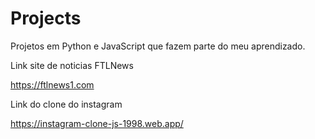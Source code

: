 # Projects
Projetos em Python e JavaScript que fazem parte do meu aprendizado.

Link site de noticias FTLNews


https://ftlnews1.com


Link do clone do instagram 


https://instagram-clone-js-1998.web.app/

